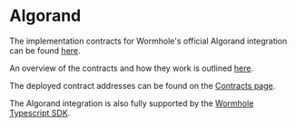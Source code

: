 # Algorand

The implementation contracts for Wormhole's official Algorand integration can be found [here](https://github.com/wormhole-foundation/wormhole/tree/dev.v2/algorand).

An overview of the contracts and how they work is outlined [here](https://github.com/wormhole-foundation/wormhole/blob/dev.v2/algorand/README.md).

The deployed contract addresses can be found on the [Contracts page](../../reference/contracts.md).

The Algorand integration is also fully supported by the [Wormhole Typescript SDK](https://github.com/wormhole-foundation/wormhole/tree/dev.v2/sdk/js).

